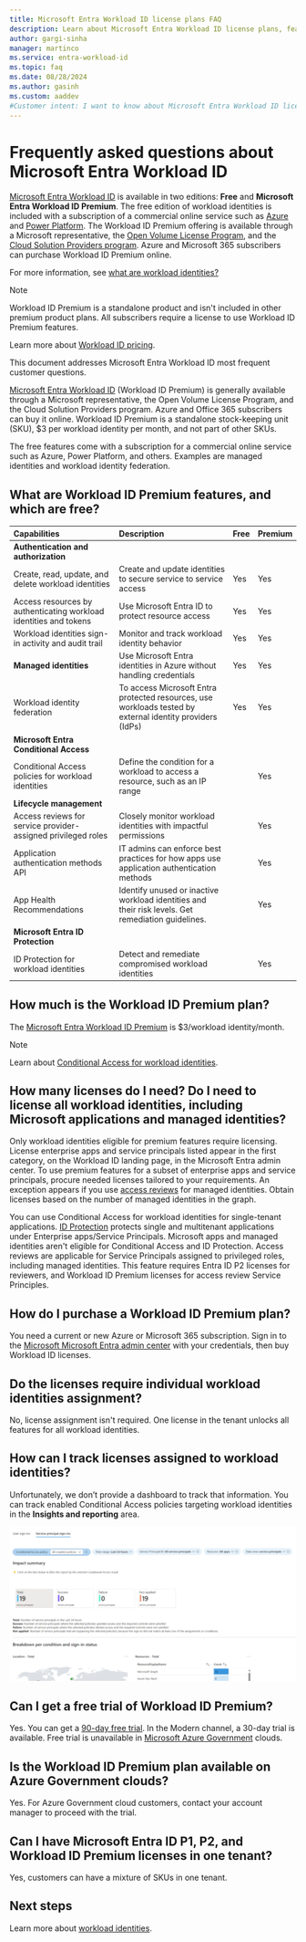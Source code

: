 ```yaml
---
title: Microsoft Entra Workload ID license plans FAQ
description: Learn about Microsoft Entra Workload ID license plans, features, and capabilities.
author: gargi-sinha
manager: martinco
ms.service: entra-workload-id
ms.topic: faq
ms.date: 08/28/2024
ms.author: gasinh
ms.custom: aaddev
#Customer intent: I want to know about Microsoft Entra Workload ID licensing plans
---
```


# Frequently asked questions about Microsoft Entra Workload ID

[Microsoft Entra Workload ID](workload-identities-overview.md) is available in two editions: **Free** and **Microsoft Entra Workload ID Premium**. The free edition of workload identities is included with a subscription of a commercial online service such as [Azure](https://azure.microsoft.com/) and [Power Platform](https://powerplatform.microsoft.com/). The Workload ID Premium offering is available through a Microsoft representative, the [Open Volume License Program](https://www.microsoft.com/licensing/how-to-buy/how-to-buy), and the [Cloud Solution Providers program](/azure/lighthouse/concepts/cloud-solution-provider). Azure and Microsoft 365 subscribers can purchase Workload ID Premium online.

For more information, see [what are workload identities?](workload-identities-overview.md)

   >[!NOTE]
   > Workload ID Premium is a standalone product and isn't included in other premium product plans. All subscribers require a license to use Workload ID Premium features.

Learn more about [Workload ID pricing](https://www.microsoft.com/security/business/identity-access/microsoft-entra-workload-identities#office-StandaloneSKU-k3hubfz).

This document addresses Microsoft Entra Workload ID most frequent customer questions.  

[Microsoft Entra Workload ID](workload-identities-overview.md) (Workload ID Premium) is generally available through a Microsoft representative, the Open Volume License Program, and the Cloud Solution Providers program. Azure and Office 365 subscribers can buy it online. Workload ID Premium is a standalone stock-keeping unit (SKU), $3 per workload identity per month, and not part of other SKUs. 

The free features come with a subscription for a commercial online service such as Azure, Power Platform, and others. Examples are managed identities and workload identity federation.

## What are Workload ID Premium features, and which are free? 

|Capabilities | Description | Free | Premium |                 
|:--------|:----------|:------------|:-----------|
| **Authentication and authorization**|  | | |
| Create, read, update, and delete workload identities  | Create and update identities to secure service to service access  | Yes |  Yes |
| Access resources by authenticating workload identities and tokens |  Use Microsoft Entra ID to protect resource access |  Yes|  Yes |
| Workload identities sign-in activity and audit trail |  Monitor and track workload identity behavior  |  Yes |  Yes |
| **Managed identities**| Use Microsoft Entra identities in Azure without handling credentials |  Yes| Yes |
| Workload identity federation | To access Microsoft Entra protected resources, use workloads tested by external identity providers (IdPs) | Yes | Yes |
|  **Microsoft Entra Conditional Access**     |   |   |    
| Conditional Access policies for workload identities |Define the condition for a workload to access a resource, such as an IP range | |  Yes | 
|**Lifecycle management**|    |    |   |
|Access reviews for service provider-assigned privileged roles  | Closely monitor workload identities with impactful permissions |    |  Yes |
| Application authentication methods API | IT admins can enforce best practices for how apps use application authentication methods |  | Yes |
| App Health Recommendations | Identify unused or inactive workload identities and their risk levels. Get remediation guidelines. |  | Yes |
|**Microsoft Entra ID Protection**  |  | |
|ID Protection for workload identities  | Detect and remediate compromised workload identities | | Yes |

## How much is the Workload ID Premium plan? 

The [Microsoft Entra Workload ID Premium](https://www.microsoft.com/security/business/identity-access/microsoft-entra-workload-identities#office-StandaloneSKU-k3hubfz) is $3/workload identity/month.

   >[!Note]
   >Learn about [Conditional Access for workload identities](~/identity/conditional-access/workload-identity.md).

## How many licenses do I need? Do I need to license all workload identities, including Microsoft applications and managed identities? 

Only workload identities eligible for premium features require licensing. License enterprise apps and service principals listed appear in the first category, on the Workload ID landing page, in the Microsoft Entra admin center. To use premium features for a subset of enterprise apps and service principals, procure needed licenses tailored to your requirements. An exception appears if you use [access reviews](~/id-governance/privileged-identity-management/pim-create-roles-and-resource-roles-review.md) for managed identities. Obtain licenses based on the number of managed identities in the graph.

You can use Conditional Access for workload identities for single-tenant applications. [ID Protection](~/id-protection/concept-workload-identity-risk.md) protects single and multitenant applications under Enterprise apps/Service Principals. Microsoft apps and managed identities aren't eligible for Conditional Access and ID Protection. Access reviews are applicable for Service Principals assigned to privileged roles, including managed identities. This feature requires Entra ID P2 licenses for reviewers, and Workload ID Premium licenses for access review Service Principles.  

## How do I purchase a Workload ID Premium plan?

You need a current or new Azure or Microsoft 365 subscription. Sign in to the [Microsoft Microsoft Entra admin center](https://entra.microsoft.com/) with your credentials, then buy Workload ID licenses.

## Do the licenses require individual workload identities assignment? 

No, license assignment isn't required. One license in the tenant unlocks all features for all workload identities.

## How can I track licenses assigned to workload identities? 

Unfortunately, we don’t provide a dashboard to track that information. You can track enabled Conditional Access policies targeting workload identities in the **Insights and reporting** area. 

   ![Screenshot of the impact summary under Service Principal sign-ins.](media/workload-identities-faqs/insights-and-reportin.png)

## Can I get a free trial of Workload ID Premium? 

Yes. You can get a [90-day free trial](https://entra.microsoft.com/#view/Microsoft_Azure_ManagedServiceIdentity/WorkloadIdentitiesBlade). In the Modern channel, a 30-day trial is available. Free trial is unavailable in [Microsoft Azure Government](https://azure.microsoft.com/global-infrastructure/government/) clouds.

## Is the Workload ID Premium plan available on Azure Government clouds? 

Yes. For Azure Government cloud customers, contact your account manager to proceed with the trial.

<a name='is-it-possible-to-have-a-mix-of-azure-ad-premium-p1-azure-ad-premium-p2-and-workload-identities-premium-licenses-in-one-tenant'></a>

## Can I have Microsoft Entra ID P1, P2, and Workload ID Premium licenses in one tenant?

Yes, customers can have a mixture of SKUs in one tenant.

## Next steps

Learn more about [workload identities](workload-identities-overview.md).
